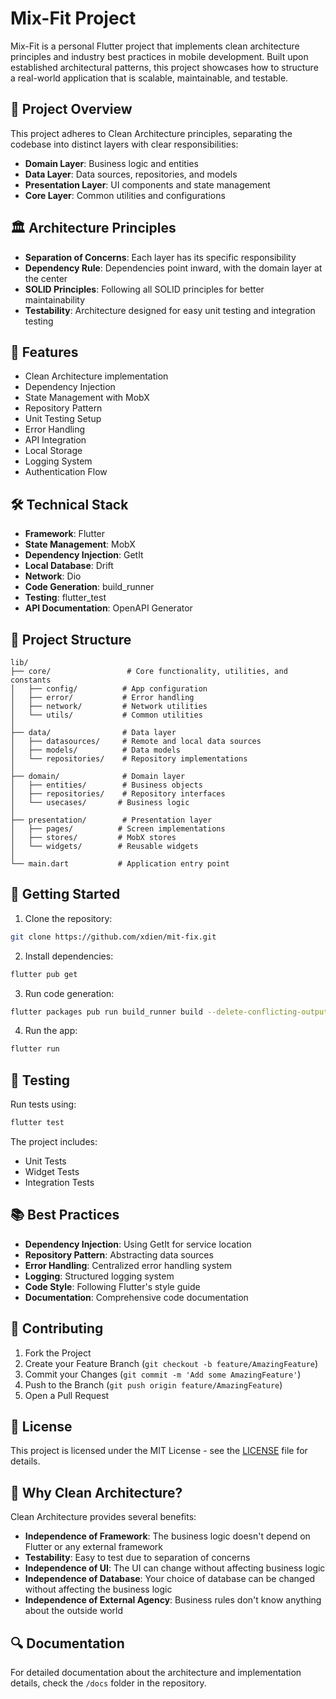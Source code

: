 # Mix-Fit Project

Mix-Fit is a personal Flutter project that implements clean architecture principles and industry best practices in mobile development. Built upon established architectural patterns, this project showcases how to structure a real-world application that is scalable, maintainable, and testable.

## 🎯 Project Overview

This project adheres to Clean Architecture principles, separating the codebase into distinct layers with clear responsibilities:

* **Domain Layer**: Business logic and entities
* **Data Layer**: Data sources, repositories, and models
* **Presentation Layer**: UI components and state management
* **Core Layer**: Common utilities and configurations

## 🏛 Architecture Principles

* **Separation of Concerns**: Each layer has its specific responsibility
* **Dependency Rule**: Dependencies point inward, with the domain layer at the center
* **SOLID Principles**: Following all SOLID principles for better maintainability
* **Testability**: Architecture designed for easy unit testing and integration testing

## 🚀 Features

* Clean Architecture implementation
* Dependency Injection
* State Management with MobX
* Repository Pattern
* Unit Testing Setup
* Error Handling
* API Integration
* Local Storage
* Logging System
* Authentication Flow

## 🛠 Technical Stack

* **Framework**: Flutter
* **State Management**: MobX
* **Dependency Injection**: GetIt
* **Local Database**: Drift
* **Network**: Dio
* **Code Generation**: build_runner
* **Testing**: flutter_test
* **API Documentation**: OpenAPI Generator

## 📁 Project Structure

```
lib/
├── core/                 # Core functionality, utilities, and constants
│   ├── config/          # App configuration
│   ├── error/           # Error handling
│   ├── network/         # Network utilities
│   └── utils/           # Common utilities
│
├── data/                # Data layer
│   ├── datasources/     # Remote and local data sources
│   ├── models/          # Data models
│   └── repositories/    # Repository implementations
│
├── domain/              # Domain layer
│   ├── entities/        # Business objects
│   ├── repositories/    # Repository interfaces
│   └── usecases/       # Business logic
│
├── presentation/        # Presentation layer
│   ├── pages/          # Screen implementations
│   ├── stores/         # MobX stores
│   └── widgets/        # Reusable widgets
│
└── main.dart           # Application entry point
```

## 🏁 Getting Started

1. Clone the repository:

```bash
git clone https://github.com/xdien/mit-fix.git
```

2. Install dependencies:

```bash
flutter pub get
```

3. Run code generation:

```bash
flutter packages pub run build_runner build --delete-conflicting-outputs
```

4. Run the app:

```bash
flutter run
```

## 🧪 Testing

Run tests using:

```bash
flutter test
```

The project includes:

* Unit Tests
* Widget Tests
* Integration Tests

## 📚 Best Practices

* **Dependency Injection**: Using GetIt for service location
* **Repository Pattern**: Abstracting data sources
* **Error Handling**: Centralized error handling system
* **Logging**: Structured logging system
* **Code Style**: Following Flutter's style guide
* **Documentation**: Comprehensive code documentation

## 🤝 Contributing

1. Fork the Project
2. Create your Feature Branch (`git checkout -b feature/AmazingFeature`)
3. Commit your Changes (`git commit -m 'Add some AmazingFeature'`)
4. Push to the Branch (`git push origin feature/AmazingFeature`)
5. Open a Pull Request

## 📝 License

This project is licensed under the MIT License - see the [LICENSE](LICENSE) file for details.

## 🎯 Why Clean Architecture?

Clean Architecture provides several benefits:

* **Independence of Framework**: The business logic doesn't depend on Flutter or any external framework
* **Testability**: Easy to test due to separation of concerns
* **Independence of UI**: The UI can change without affecting business logic
* **Independence of Database**: Your choice of database can be changed without affecting the business logic
* **Independence of External Agency**: Business rules don't know anything about the outside world

## 🔍 Documentation

For detailed documentation about the architecture and implementation details, check the `/docs` folder in the repository.
